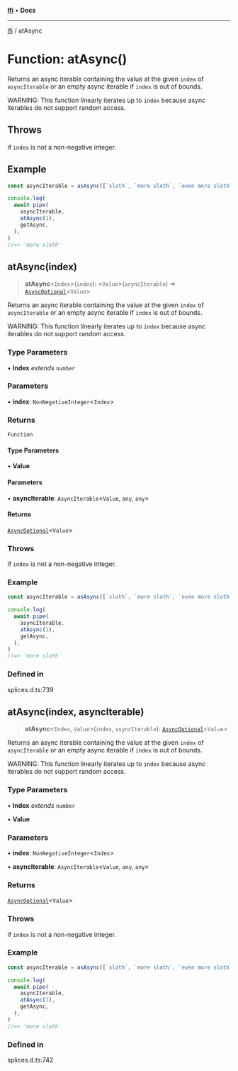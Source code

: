 [**lfi**](../readme.md) • **Docs**

***

[lfi](../globals.md) / atAsync

# Function: atAsync()

Returns an async iterable containing the value at the given `index` of
`asyncIterable` or an empty async iterable if `index` is out of bounds.

WARNING: This function linearly iterates up to `index` because async
iterables do not support random access.

## Throws

if `index` is not a non-negative integer.

## Example

```js
const asyncIterable = asAsync([`sloth`, `more sloth`, `even more sloth`])

console.log(
  await pipe(
    asyncIterable,
    atAsync(1),
    getAsync,
  ),
)
//=> 'more sloth'
```

## atAsync(index)

> **atAsync**\<`Index`\>(`index`): \<`Value`\>(`asyncIterable`) => [`AsyncOptional`](../type-aliases/AsyncOptional.md)\<`Value`\>

Returns an async iterable containing the value at the given `index` of
`asyncIterable` or an empty async iterable if `index` is out of bounds.

WARNING: This function linearly iterates up to `index` because async
iterables do not support random access.

### Type Parameters

• **Index** *extends* `number`

### Parameters

• **index**: `NonNegativeInteger`\<`Index`\>

### Returns

`Function`

#### Type Parameters

• **Value**

#### Parameters

• **asyncIterable**: `AsyncIterable`\<`Value`, `any`, `any`\>

#### Returns

[`AsyncOptional`](../type-aliases/AsyncOptional.md)\<`Value`\>

### Throws

if `index` is not a non-negative integer.

### Example

```js
const asyncIterable = asAsync([`sloth`, `more sloth`, `even more sloth`])

console.log(
  await pipe(
    asyncIterable,
    atAsync(1),
    getAsync,
  ),
)
//=> 'more sloth'
```

### Defined in

splices.d.ts:739

## atAsync(index, asyncIterable)

> **atAsync**\<`Index`, `Value`\>(`index`, `asyncIterable`): [`AsyncOptional`](../type-aliases/AsyncOptional.md)\<`Value`\>

Returns an async iterable containing the value at the given `index` of
`asyncIterable` or an empty async iterable if `index` is out of bounds.

WARNING: This function linearly iterates up to `index` because async
iterables do not support random access.

### Type Parameters

• **Index** *extends* `number`

• **Value**

### Parameters

• **index**: `NonNegativeInteger`\<`Index`\>

• **asyncIterable**: `AsyncIterable`\<`Value`, `any`, `any`\>

### Returns

[`AsyncOptional`](../type-aliases/AsyncOptional.md)\<`Value`\>

### Throws

if `index` is not a non-negative integer.

### Example

```js
const asyncIterable = asAsync([`sloth`, `more sloth`, `even more sloth`])

console.log(
  await pipe(
    asyncIterable,
    atAsync(1),
    getAsync,
  ),
)
//=> 'more sloth'
```

### Defined in

splices.d.ts:742
